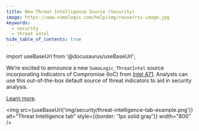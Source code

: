 ```yaml
---
title: New Threat Intelligence Source (Security)
image: https://www.sumologic.com/help/img/reuse/rss-image.jpg
keywords:
  - security
  - threat intel
hide_table_of_contents: true
---
```


import useBaseUrl from '@docusaurus/useBaseUrl';

We’re excited to announce a new `SumoLogic_ThreatIntel` source incorporating Indicators of Compromise (IoC) from [Intel 471](https://intel471.com/). Analysts can use this out-of-the-box default source of threat indicators to aid in security analysis.

[Learn more](/docs/security/threat-intelligence/about-threat-intelligence/#sumo-logic-threat-intelligence-sources).

<img src={useBaseUrl('img/security/threat-intelligence-tab-example.png')} alt="Threat Intelligence tab" style={{border: '1px solid gray'}} width="800" />
